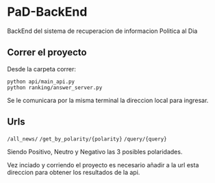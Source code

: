 # PaD-BackEnd
BackEnd del sistema de recuperacion de informacion Politica al Dia

## Correr el proyecto

Desde la carpeta correr:

```
python api/main_api.py
python ranking/answer_server.py
```

Se le comunicara por la misma terminal la direccion local para ingresar.


## Urls
```/all_news/```
```/get_by_polarity/{polarity}```
```/query/{query}```

Siendo Positivo, Neutro y Negativo las 3 posibles polaridades.

Vez inciado y corriendo el proyecto es necesario añadir a la url esta direccion para obtener los resultados de la api.
